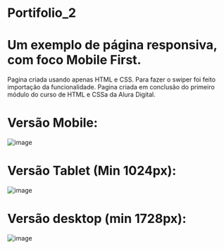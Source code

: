 # Portifolio_2

# Um exemplo de página responsiva, com foco Mobile First.

Pagina criada usando apenas HTML e CSS. Para fazer o swiper foi feito importação da funcionalidade.
Pagina criada em conclusão do primeiro módulo do curso de HTML e CSSa da Alura Digital. 

# Versão Mobile: 
![image](https://github.com/danielmster56/Portifolio_2/assets/93445644/a7e440fb-ff7c-442b-82ee-88b741d5d730)


# Versão Tablet (Min 1024px):

![image](https://github.com/danielmster56/Portifolio_2/assets/93445644/43bc4f11-5e73-41ca-83e1-8d37c7312d96)

# Versão desktop (min 1728px):

![image](https://github.com/danielmster56/Portifolio_2/assets/93445644/a35f502d-4b28-4991-9f5d-2d28745749fe)

